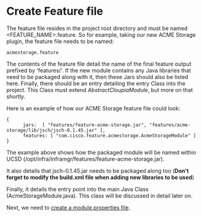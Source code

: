 # Create Feature file

The feature file resides in the project root directory and must be named <FEATURE_NAME>.feature. So for example, taking our new ACME Storage plugin, the feature file needs to be named:

```acmestorage.feature```

The contents of the feature file detail the name of the final feature output prefixed by 'features/'. If the new module contains any Java libraries that need to be packaged along with it, then these Jars should also be listed here. Finally, there should be an entry detailing the entry Class into the project. This Class must extend _AbstractCloupiaModule_, but more on that shortly.

Here is an example of how our ACME Storage feature file could look:

```
{
      jars:  [ "features/feature-acme-storage.jar", "features/acme-storage/lib/jsch/jsch-0.1.45.jar" ],
      features: [ "com.cisco.feature.acmestorage.AcmeStorageModule" ]
}
```

The example above shows how the packaged module will be named within UCSD (/opt/infra/inframgr/features/feature-acme-storage.jar).

It also details that jsch-0.1.45.jar needs to be packaged along too (**Don't forget to modify the build.xml file when adding new libraries to be used**)

Finally, it details the entry point into the main Java Class (AcmeStorageModule.java). This class will be discussed in detail later on.

Next, we need to [create a module.properties file](https://github.com/rwhitear42/UCS_Director_Open_Automation_From_Scratch/blob/master/docs/initial_framework/5_module_properties.md).
